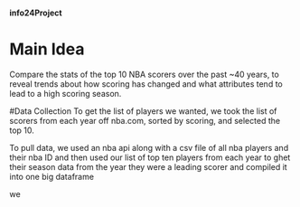 #### info24Project

# Main Idea
Compare the stats of the top 10 NBA scorers over the past ~40 years, to reveal trends about how scoring has changed and what attributes tend to lead to a high scoring season.

#Data Collection
To get the list of players we wanted, we took the list of scorers from each year off nba.com, sorted by scoring, and selected the top 10.

To pull data, we used an nba api along with a csv file of all nba players and their nba ID and then used our list of top ten players from each year to ghet their season data from the year they were a leading scorer and compiled it into one big dataframe

we 
